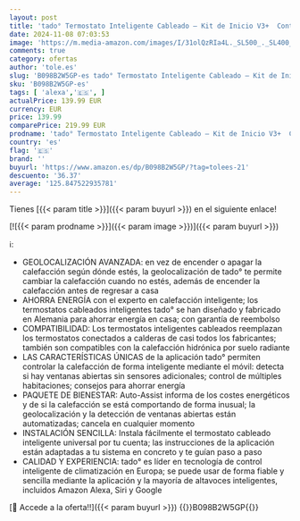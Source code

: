 ```yaml
---
layout: post
title: 'tado° Termostato Inteligente Cableado – Kit de Inicio V3+  Control inteligente de calefacción  fácil instalación  diseñado en Alemania  compatible con Amazon Alexa  Siri y Asistente de Google'
date: 2024-11-08 07:03:53
image: 'https://m.media-amazon.com/images/I/31olQzRIa4L._SL500_._SL400_.jpg'
comments: true
category: ofertas
author: 'tole.es'
slug: 'B098B2W5GP-es tado° Termostato Inteligente Cableado – Kit de Inicio V3+...'
sku: 'B098B2W5GP-es'
tags: [ 'alexa','🇪🇸', ]
actualPrice: 139.99 EUR
currency: EUR
price: 139.99
comparePrice: 219.99 EUR
prodname: 'tado° Termostato Inteligente Cableado – Kit de Inicio V3+  Control inteligente de calefacción  fácil instalación  diseñado en Alemania  compatible con Amazon Alexa  Siri y Asistente de Google'
country: 'es'
flag: '🇪🇸'
brand: ''
buyurl: 'https://www.amazon.es/dp/B098B2W5GP/?tag=tolees-21'
descuento: '36.37'
average: '125.847522935781'
---
```


Tienes [{{< param title >}}]({{< param buyurl >}}) en el siguiente enlace!

[![{{< param prodname >}}]({{< param image >}})]({{< param buyurl >}})

ℹ️:

- GEOLOCALIZACIÓN AVANZADA: en vez de encender o apagar la calefacción según dónde estés, la geolocalización de tado° te permite cambiar la calefacción cuando no estés, además de encender la calefacción antes de regresar a casa
- AHORRA ENERGÍA con el experto en calefacción inteligente; los termostatos cableados inteligentes tado° se han diseñado y fabricado en Alemania para ahorrar energía en casa; con garantía de reembolso
- COMPATIBILIDAD: Los termostatos inteligentes cableados reemplazan los termostatos conectados a calderas de casi todos los fabricantes; también son compatibles con la calefacción hidrónica por suelo radiante
- LAS CARACTERÍSTICAS ÚNICAS de la aplicación tado° permiten controlar la calefacción de forma inteligente mediante el móvil: detecta si hay ventanas abiertas sin sensores adicionales; control de múltiples habitaciones; consejos para ahorrar energía
- PAQUETE DE BIENESTAR: Auto-Assist informa de los costes energéticos y de si la calefacción se está comportando de forma inusual; la geolocalización y la detección de ventanas abiertas están automatizadas; cancela en cualquier momento
- INSTALACIÓN SENCILLA: Instala fácilmente el termostato cableado inteligente universal por tu cuenta; las instrucciones de la aplicación están adaptadas a tu sistema en concreto y te guían paso a paso
- CALIDAD Y EXPERIENCIA: tado° es líder en tecnología de control inteligente de climatización en Europa; se puede usar de forma fiable y sencilla mediante la aplicación y la mayoría de altavoces inteligentes, incluidos Amazon Alexa, Siri y Google

[🛒 Accede a la oferta!!]({{< param buyurl >}})
{{<world>}}B098B2W5GP{{</world>}}
